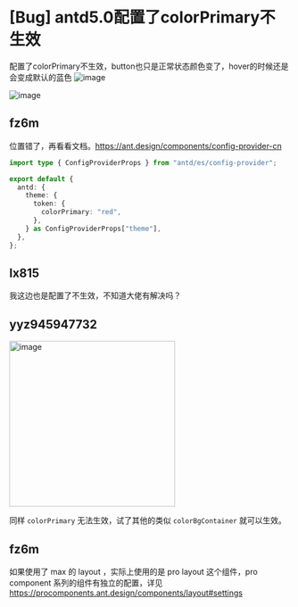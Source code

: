 # [Bug] antd5.0配置了colorPrimary不生效

配置了colorPrimary不生效，button也只是正常状态颜色变了，hover的时候还是会变成默认的蓝色
![image](https://user-images.githubusercontent.com/52907799/202880767-69b2df69-6b76-4960-9fe0-fea636d18688.png)

![image](https://user-images.githubusercontent.com/52907799/202880683-96f99c9b-4e23-4d92-9cd0-4a79ba0abcbf.png)

## fz6m

位置错了，再看看文档。https://ant.design/components/config-provider-cn

```ts
import type { ConfigProviderProps } from "antd/es/config-provider";

export default {
  antd: {
    theme: {
      token: {
        colorPrimary: "red",
      },
    } as ConfigProviderProps["theme"],
  },
};
```

## lx815

我这边也是配置了不生效，不知道大佬有解决吗？

## yyz945947732

  <img width="297" alt="image" src="https://github.com/umijs/umi/assets/47586954/24811bb4-159f-4eb8-9249-9a1d1507de5d">

同样 `colorPrimary` 无法生效，试了其他的类似 `colorBgContainer` 就可以生效。

## fz6m

如果使用了 max 的 layout ，实际上使用的是 pro layout 这个组件，pro component 系列的组件有独立的配置，详见 https://procomponents.ant.design/components/layout#settings
